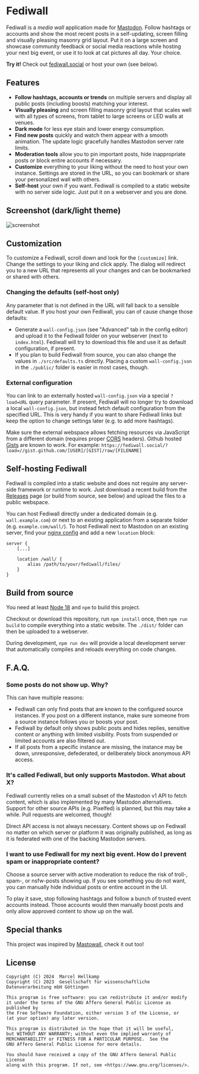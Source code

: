 # Fediwall

Fediwall is a *media wall* application made for [Mastodon](https://joinmastodon.org/). Follow hashtags or accounts and show the most recent posts in a self-updating, screen filling and visually pleasing masonry grid layout. Put it on a large screen and showcase community feedback or social media reactions while hosting your next big event, or use it to look at cat pictures all day. Your choice.

**Try it!** Check out [fediwall.social](https://fediwall.social/) or host your own (see below).


## Features

* **Follow hashtags, accounts or trends** on multiple servers and display all public posts (including boosts) matching your interest.
* **Visually pleasing** and screen filling masonry grid layout  that scales well with all types of screens, from tablet to large screens or LED walls at venues.
* **Dark mode** for less eye stain and lower energy consumption.
* **Find new posts** quickly and watch them appear with a smooth animation. The update logic gracefully handles Mastodon server rate limits.
* **Moderation tools** allow you to pin important posts, hide inappropriate posts or block entire accounts if necessary.
* **Customize** everything to your liking without the need to host your own instance. Settings are stored in the URL, so you can bookmark or share your personalized wall with others.
* **Self-host** your own if you want. Fediwall is compiled to a static website with no server side logic. Just put it on a webserver and you are done.


## Screenshot (dark/light theme)

![screenshot](https://github.com/defnull/fediwall/assets/62740/d838dfa7-b200-42f5-8130-9506da7dba0f)


## Customization

To customize a Fediwall, scroll down and look for the `[customize]` link. Change the settings to your liking and click apply. The dialog will redirect you to a new URL that represents all your changes and can be bookmarked or shared with others.


### Changing the defaults (self-host only)

Any parameter that is not defined in the URL will fall back to a sensible default value. If you host your own Fediwall, you can of cause change those defaults:

* Generate a `wall-config.json` (see "Advanced" tab in the config editor) and upload it to the Fediwall folder on your webserver (next to `index.html`). Fediwall will try to download this file and use it as default configuration, if present.
* If you plan to build Fediwall from source, you can also change the values in `./src/defaults.ts` directly. Placing a custom `wall-config.json` in the `./public/` folder is easier in most cases, though.


### External configuration

You can link to an externally hosted `wall-config.json` via a special `?load=URL` query parameter. If present, Fediwall will no longer try to download a local `wall-config.json`, but instead fetch default configuration from the specified URL. This is very handy if you want to share Fediwall links but keep the option to change settings later (e.g. to add more hashtags).

Make sure the external webspace allows fetching resources via JavaScript from a different domain (requires proper [CORS](https://developer.mozilla.org/en-US/docs/Web/HTTP/CORS) headers). Github hosted [Gists](https://gist.github.com/) are known to work. For example: `https://fediwall.social/?load=//gist.github.com/[USER]/[GIST]/raw/[FILENAME]`


## Self-hosting Fediwall

Fediwall is compiled into a static website and does not require any server-side framework or runtime to work. Just download a recent build from the [Releases](https://github.com/defnull/fediwall/releases) page (or build from source, see below) and upload the files to a public webspace.

You can host Fediwall directly under a dedicated domain (e.g. `wall.example.com`) or next to an existing application from a separate folder (e.g. `example.com/wall/`). To host Fediwall next to Mastodon on an existing server, find your [nginx config](https://github.com/mastodon/mastodon/blob/main/dist/nginx.conf) and add a new `location` block:

```nginx
server {
    [...]

    location /wall/ {
        alias /path/to/your/fediwall/files/
    }
}
```


## Build from source

You need at least [Node 18](https://docs.npmjs.com/downloading-and-installing-node-js-and-npm) and `npm` to build this project.

Checkout or download this repository, run `npm install` once, then `npm run build` to compile everything into a static website. The `./dist/` folder can then be uploaded to a webserver.

During development, `npm run dev` will provide a local development server that automatically compiles and reloads everything on code changes.


## F.A.Q.

### Some posts do not show up. Why?

This can have multiple reasons:

* Fediwall can only find posts that are known to the configured source instances. If you post on a different instance, make sure someone from a source instance follows you or boosts your post.
* Fediwall by default only shows public posts and hides replies, sensitive content or anything with limited visibility. Posts from suspended or limited accounts are also filtered out.
* If all posts from a specific instance are missing, the instance may be down, unresponsive, defederated, or deliberately block anonymous API access.


### It's called Fediwall, but only supports Mastodon. What about X?

Fediwall currently relies on a small subset of the Mastodon v1 API to fetch content, which is also implemented by many Mastodon alternatives. Support for other source APIs (e.g. Pixelfed) is planned, but this may take a while. Pull requests are welcomed, though!

Direct API access is not always necessary. Content shows up on Fediwall no matter on which server or platform it was originally published, as long as it is federated with one of the backing Mastodon servers.


### I want to use Fediwall for my next big event. How do I prevent spam or inappropriate content?

Choose a source server with active moderation to reduce the risk of troll-, spam-, or nsfw-posts showing up. If you see something you do not want, you can manually hide individual posts or entire account in the UI. 

To play it save, stop following hashtags and follow a bunch of trusted event accounts instead. Those accounts would then manually boost posts and only allow approved content to show up on the wall.


## Special thanks

This project was inspired by [Mastowall](https://github.com/rstockm/mastowall), check it out too!


## License

    Copyright (C) 2024  Marcel Hellkamp
    Copyright (C) 2023  Gesellschaft für wissenschaftliche Datenverarbeitung mbH Göttingen

    This program is free software: you can redistribute it and/or modify
    it under the terms of the GNU Affero General Public License as published by
    the Free Software Foundation, either version 3 of the License, or
    (at your option) any later version.

    This program is distributed in the hope that it will be useful,
    but WITHOUT ANY WARRANTY; without even the implied warranty of
    MERCHANTABILITY or FITNESS FOR A PARTICULAR PURPOSE.  See the
    GNU Affero General Public License for more details.

    You should have received a copy of the GNU Affero General Public License
    along with this program. If not, see <https://www.gnu.org/licenses/>.
